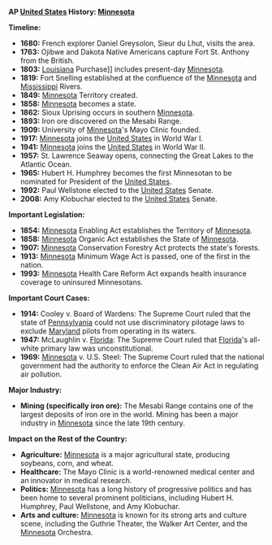 **AP [United States](./../United-States/) History: [Minnesota](./../Minnesota/)**

**Timeline:**

* **1680:** French explorer Daniel Greysolon, Sieur du Lhut, visits the area.
* **1763:** Ojibwe and Dakota Native Americans capture Fort St. Anthony from the British.
* **1803:** [Louisiana](./../Louisiana/) Purchase]] includes present-day [Minnesota](./../Minnesota/).
* **1819:** Fort Snelling established at the confluence of the [Minnesota](./../Minnesota/) and [Mississippi](./../Mississippi/) Rivers.
* **1849:** [Minnesota](./../Minnesota/) Territory created.
* **1858:** [Minnesota](./../Minnesota/) becomes a state.
* **1862:** Sioux Uprising occurs in southern [Minnesota](./../Minnesota/).
* **1893:** Iron ore discovered on the Mesabi Range.
* **1909:** University of [Minnesota](./../Minnesota/)'s Mayo Clinic founded.
* **1917:** [Minnesota](./../Minnesota/) joins the [United States](./../United-States/) in World War I.
* **1941:** [Minnesota](./../Minnesota/) joins the [United States](./../United-States/) in World War II.
* **1957:** St. Lawrence Seaway opens, connecting the Great Lakes to the Atlantic Ocean.
* **1965:** Hubert H. Humphrey becomes the first Minnesotan to be nominated for President of the [United States](./../United-States/).
* **1992:** Paul Wellstone elected to the [United States](./../United-States/) Senate.
* **2008:** Amy Klobuchar elected to the [United States](./../United-States/) Senate.

**Important Legislation:**

* **1854:** [Minnesota](./../Minnesota/) Enabling Act establishes the Territory of [Minnesota](./../Minnesota/).
* **1858:** [Minnesota](./../Minnesota/) Organic Act establishes the State of [Minnesota](./../Minnesota/).
* **1907:** [Minnesota](./../Minnesota/) Conservation Forestry Act protects the state's forests.
* **1913:** [Minnesota](./../Minnesota/) Minimum Wage Act is passed, one of the first in the nation.
* **1993:** [Minnesota](./../Minnesota/) Health Care Reform Act expands health insurance coverage to uninsured Minnesotans.

**Important Court Cases:**

* **1914:** Cooley v. Board of Wardens: The Supreme Court ruled that the state of [Pennsylvania](./../Pennsylvania/) could not use discriminatory pilotage laws to exclude [Maryland](./../Maryland/) pilots from operating in its waters.
* **1947:** McLaughlin v. [Florida](./../Florida/): The Supreme Court ruled that [Florida](./../Florida/)'s all-white primary law was unconstitutional.
* **1969:** [Minnesota](./../Minnesota/) v. U.S. Steel: The Supreme Court ruled that the national government had the authority to enforce the Clean Air Act in regulating air pollution.

**Major Industry:**

* **Mining (specifically iron ore):** The Mesabi Range contains one of the largest deposits of iron ore in the world. Mining has been a major industry in [Minnesota](./../Minnesota/) since the late 19th century.

**Impact on the Rest of the Country:**

* **Agriculture:** [Minnesota](./../Minnesota/) is a major agricultural state, producing soybeans, corn, and wheat.
* **Healthcare:** The Mayo Clinic is a world-renowned medical center and an innovator in medical research.
* **Politics:** [Minnesota](./../Minnesota/) has a long history of progressive politics and has been home to several prominent politicians, including Hubert H. Humphrey, Paul Wellstone, and Amy Klobuchar.
* **Arts and culture:** [Minnesota](./../Minnesota/) is known for its strong arts and culture scene, including the Guthrie Theater, the Walker Art Center, and the [Minnesota](./../Minnesota/) Orchestra.